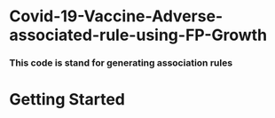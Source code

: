 # Covid-19-Vaccine-Adverse-associated-rule-using-FP-Growth
### This code is stand for generating association rules
# Getting Started
